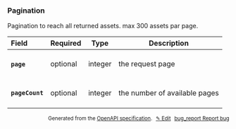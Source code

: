 <!--- This is a generated file, do not edit! -->
<!--- [START woosmap_http_schema_woosmap-platform-api-reference_pagination] -->
<h3 class="schema-object" id="Woosmap Platform API Reference_Pagination">Pagination</h3>

Pagination to reach all returned assets. max 300 assets par page.

| Field                                                                                                 | Required | Type    | Description                                                                         |
| :---------------------------------------------------------------------------------------------------- | -------- | ------- | ----------------------------------------------------------------------------------- |
| <h4 id="Pagination-page" class="add-link schema-object-property-key"><code>page</code></h4>           | optional | integer | <div class="nonref-property-description"><p>the request page</p></div>              |
| <h4 id="Pagination-pageCount" class="add-link schema-object-property-key"><code>pageCount</code></h4> | optional | integer | <div class="nonref-property-description"><p>the number of available pages</p></div> |

<p style="text-align: right; font-size: smaller;">Generated from the <a data-label="openapi-github" href="https://github.com/woosmap/openapi-specification" title="Woosmap OpenAPI Specification" class="external">OpenAPI specification</a>.
<a data-label="openapi-github-woosmap-http-schema-woosmap-platform-api-reference-pagination" data-action="edit" style="margin-left: 5px;" href="https://github.com/woosmap/openapi-specification/blob/main/specification/schemas/Woosmap Platform API Reference_Pagination.yml" title="Edit on GitHub">✎ Edit</a>
<a data-label="openapi-github-woosmap-http-schema-woosmap-platform-api-reference-pagination" data-action="bug" style="margin-left: 5px;" href="https://github.com/woosmap/openapi-specification/issues/new?assignees=&labels=type%3A+bug%2C+triage+me&template=bug_report.md&title=[schemas] Bug - Woosmap Platform API Reference_Pagination" title="File bug for schemas on GitHub"><span class="material-icons">bug_report</span> Report bug</a>
</p>

<!--- [END woosmap_http_schema_woosmap-platform-api-reference_pagination] -->

